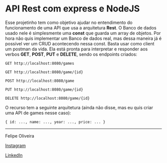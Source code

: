 # API Rest com express e NodeJS

Esse projetinho tem como objetivo ajudar no entendimento
do funcionamento de uma API que usa a arquitetura __Rest__.
O Banco de dados usado nele é simplesmente uma __const__ que guarda um array de objetos. Por hora não quis implementar um Banco de dados real, mas dessa maneira já é possível ver um CRUD acontecendo nessa const. Basta usar como client um postman da vida.
Ela está pronta para interpretar e responder aos verbos __GET__, __POST__, __PUT__ e __DELETE__, sendo os endpoints criados:

`
    GET http://localhost:8080/games
`

`
    GET http://localhost:8080/game/{id}
`

`
    POST http://localhost:8080/game
`

`
    PUT http://localhost:8080/game/{id}
`

`
    DELETE http://localhost:8080/game/{id}
`

O recurso tem a seguinte arquitetura (ainda não disse, mas eu quis criar uma API de games nesse caso):

`
    {
        id: ...,
        name: ...,
        year: ...,
        price: ...
    }
`

<hr>

Felipe Oliveira

[Instagram](https://www.instagram.com/felipeoli7eira/)

[LinkedIn](https://www.linkedin.com/in/felipeoli7eira/)